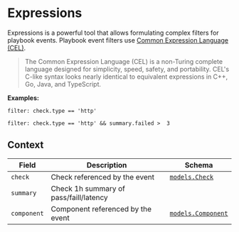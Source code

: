 # Expressions

Expressions is a powerful tool that allows formulating complex filters for playbook events. Playbook event filters use [Common Expression Language (CEL)](https://github.com/google/cel-go).

> The Common Expression Language (CEL) is a non-Turing complete language designed for simplicity, speed, safety, and portability. CEL's C-like syntax looks nearly identical to equivalent expressions in C++, Go, Java, and TypeScript.

**Examples:**

```
filter: check.type == 'http'

filter: check.type == 'http' && summary.failed >  3
```

## Context

| Field       | Description                            | Schema                                                                                                                       |
| ----------- | -------------------------------------- | ---------------------------------------------------------------------------------------------------------------------------- |
| `check`     | Check referenced by the event          | [`models.Check`](https://github.com/flanksource/duty/blob/d7ce9d3062eb656f955679b6d6ea2599ccede63a/models/checks.go#L24-L54) |
| `summary`   | Check 1h summary of pass/faill/latency |                                                                                                                              |
| `component` | Component referenced by the event      | [`models.Component`](https://github.com/flanksource/duty/blob/main/models/components.go#L20-L69)                             |
